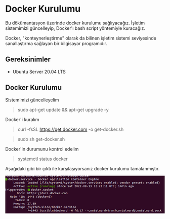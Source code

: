 # Docker Kurulumu

Bu dökümantasyon üzerinde docker kurulumu sağlıyacağız. İşletim sistemimizi güncelleyip, Docker'ı bash script yöntemiyle kuracağız.

Docker, "konteynerleştirme" olarak da bilinen işletim sistemi seviyesinde sanallaştırma sağlayan bir bilgisayar programıdır.
 
## Gereksinimler
-   Ubuntu Server 20.04 LTS

## Docker Kurulumu
Sistemimizi güncelleyelim
>sudo apt-get update && apt-get upgrade -y

Docker'i kuralım
>curl -fsSL https://get.docker.com -o get-docker.sh

>sudo sh get-docker.sh

Docker'in durumunu kontrol edelim
>systemctl status docker

Aşağıdaki gibi bir çıktı ile karşılaşıyorsanız docker kurulumu tamalanmıştır.

![enter image description here](https://raw.githubusercontent.com/ReptilianusBileciktus/ubuntu-20.04-zerine-docker-kurulumu/main/ddd.png)

